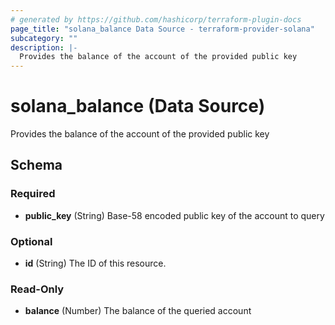 ```yaml
---
# generated by https://github.com/hashicorp/terraform-plugin-docs
page_title: "solana_balance Data Source - terraform-provider-solana"
subcategory: ""
description: |-
  Provides the balance of the account of the provided public key
---
```


# solana_balance (Data Source)

Provides the balance of the account of the provided public key



<!-- schema generated by tfplugindocs -->
## Schema

### Required

- **public_key** (String) Base-58 encoded public key of the account to query

### Optional

- **id** (String) The ID of this resource.

### Read-Only

- **balance** (Number) The balance of the queried account


